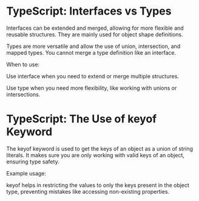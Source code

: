 # TypeScript: Interfaces vs Types

Interfaces can be extended and merged, allowing for more flexible and reusable structures. They are mainly used for object shape definitions.

Types are more versatile and allow the use of union, intersection, and mapped types. You cannot merge a type definition like an interface.

When to use:

Use interface when you need to extend or merge multiple structures.

Use type when you need more flexibility, like working with unions or intersections.

# TypeScript: The Use of keyof Keyword

The keyof keyword is used to get the keys of an object as a union of string literals. It makes sure you are only working with valid keys of an object, ensuring type safety.

Example usage:

keyof helps in restricting the values to only the keys present in the object type, preventing mistakes like accessing non-existing properties.